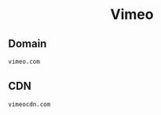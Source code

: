 


<h1 align="center">Vimeo</h1>  


## Domain


```html
vimeo.com
```  


## CDN


```html
vimeocdn.com
```  

<br>
